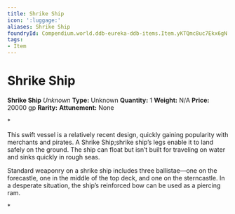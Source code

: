 ```yaml
---
title: Shrike Ship
icon: ':luggage:'
aliases: Shrike Ship
foundryId: Compendium.world.ddb-eureka-ddb-items.Item.yKTQmc8uc7Ekx6gN
tags:
- Item
---
```


# Shrike Ship

**Shrike Ship**
_Unknown_
**Type:** Unknown
**Quantity:** 1
**Weight:** N/A
**Price:** 20000 gp
**Rarity:** 
**Attunement:** None

*<p>This swift vessel is a relatively recent design, quickly gaining popularity with merchants and pirates. A Shrike Ship;shrike ship’s legs enable it to land safely on the ground. The ship can float but isn’t built for traveling on water and sinks quickly in rough seas.

Standard weaponry on a shrike ship includes three ballistae—one on the forecastle, one in the middle of the top deck, and one on the sterncastle. In a desperate situation, the ship’s reinforced bow can be used as a piercing ram.</p>*